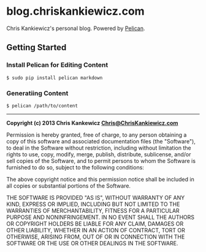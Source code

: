 blog.chriskankiewicz.com
========================

Chris Kankiewicz's personal blog.
Powered by [Pelican](http://docs.getpelican.com/en/3.3.0/).

Getting Started
---------------

### Install Pelican for Editing Content

    $ sudo pip install pelican markdown

### Generatiing Content

    $ pelican /path/to/content

-----

**Copyright (c) 2013 Chris Kankewicz <Chris@ChrisKankiewicz.com>**

Permission is hereby granted, free of charge, to any person obtaining a copy
of this software and associated documentation files (the "Software"), to deal
in the Software without restriction, including without limitation the rights
to use, copy, modify, merge, publish, distribute, sublicense, and/or sell
copies of the Software, and to permit persons to whom the Software is
furnished to do so, subject to the following conditions:

The above copyright notice and this permission notice shall be included in
all copies or substantial portions of the Software.

THE SOFTWARE IS PROVIDED "AS IS", WITHOUT WARRANTY OF ANY KIND, EXPRESS OR
IMPLIED, INCLUDING BUT NOT LIMITED TO THE WARRANTIES OF MERCHANTABILITY,
FITNESS FOR A PARTICULAR PURPOSE AND NONINFRINGEMENT. IN NO EVENT SHALL THE
AUTHORS OR COPYRIGHT HOLDERS BE LIABLE FOR ANY CLAIM, DAMAGES OR OTHER
LIABILITY, WHETHER IN AN ACTION OF CONTRACT, TORT OR OTHERWISE, ARISING FROM,
OUT OF OR IN CONNECTION WITH THE SOFTWARE OR THE USE OR OTHER DEALINGS IN
THE SOFTWARE.
